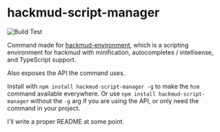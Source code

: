 # hackmud-script-manager
![Build Test](https://github.com/samualtnorman/hackmud-script-manager/workflows/Build%20Test/badge.svg)

Command made for [hackmud-environment](https://github.com/samualtnorman/hackmud-environment), which is a scripting environment for hackmud with minification, autocompletes / intellisense, and TypeScript support.

Also exposes the API the command uses.

Install with `npm install hackmud-script-manager -g` to make the `hsm` command available everywhere.
Or use `npm install hackmud-script-manager` without the `-g` arg if you are using the API, or only need the command in your project.

I'll write a proper README at some point.
